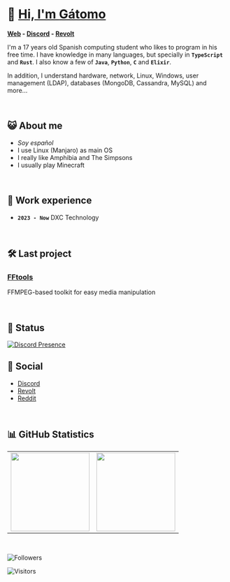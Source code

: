 

# 👋 [ Hi, I'm **Gátomo**](https://gatomo.ga/)

**[Web](https://gatomo.ga) - [Discord](https://gatomo.ga/discord) - [Revolt](https://gatomo.ga/revolt)**

I'm a 17 years old Spanish computing student who likes to program in his free time.
I have knowledge in many languages, but specially in **`TypeScript`** and **`Rust`**.
I also know a few of **`Java`**, **`Python`**, **`C`** and **`Elixir`**.

In addition, I understand hardware, network, Linux, Windows, user management (LDAP), databases (MongoDB, Cassandra, MySQL) and more...

<br />

## 😺 About me
- *Soy español*
- I use Linux (Manjaro) as main OS
- I really like Amphibia and The Simpsons
- I usually play Minecraft

<br />

## 🍃 Work experience
- **`2023 - Now`** DXC Technology

<br />

## 🛠️ Last project
### [**FFtools**](https://github.com/gatomo-oficial/fftools)

FFMPEG-based toolkit for easy media manipulation

<br />

## 🥶 Status

[![Discord Presence](https://lanyard.cnrad.dev/api/685947556655923242?bg=0f172a&animated=true&idleMessage=Click%20to%20join%20my%20community)](https://discord.gg/E2yBpMq2Km)

## 💬 Social
- [Discord](https://gatomo.ga/discord)
- [Revolt](https://gatomo.ga/revolt)
- [Reddit](https://www.reddit.com/user/gatomo_oficial)

<br />

## 📊 GitHub Statistics

<table>
  <tr>
	<td align="center" style="padding=0;width=50%;">
	  <img align="center" style="padding=0;" src="https://github-readme-stats.vercel.app/api/?username=gatomo-oficial&show_icons=true&title_color=60a5fa&text_color=f8fafc&theme=react&hide_border=true&count_private=true&bg_color=0f172a" height="180" />
	</td>
	<td align="center" style="padding=0;width=50%;">
	  <img align="center" style="padding=0;" src="https://github-readme-stats.vercel.app/api/top-langs/?username=gatomo-oficial&title_color=60a5fa&text_color=f8fafc&theme=react&hide_border=true&count_private=true&layout=compact&bg_color=0f172a" height="180" />
	</td>
  </tr>
</table>

<br />

![Followers](https://img.shields.io/github/followers/gatomo-oficial?logo=github&style=for-the-badge)


![Visitors](https://visitor-badge.laobi.icu/badge?page_id=gatomo-oficial.gatomo-oficial)



